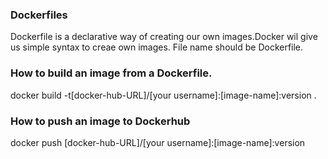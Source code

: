 ### Dockerfiles
Dockerfile is a declarative way of creating our own images.Docker wil give us simple syntax to creae own images. 
File name should be Dockerfile.

### How to build an image from a Dockerfile.
docker build -t[docker-hub-URL]/[your username]:[image-name]:version .

### How to push an image to Dockerhub
docker push [docker-hub-URL]/[your username]:[image-name]:version
